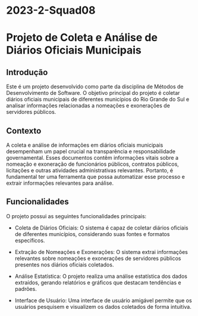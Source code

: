 # 2023-2-Squad08

# Projeto de Coleta e Análise de Diários Oficiais Municipais
## Introdução
Este é um projeto desenvolvido como parte da disciplina de Métodos de Desenvolvimento de Software. O objetivo principal do projeto é coletar diários oficiais municipais de diferentes municípios do Rio Grande do Sul e analisar informações relacionadas a nomeações e exonerações de servidores públicos.

## Contexto
A coleta e análise de informações em diários oficiais municipais desempenham um papel crucial na transparência e responsabilidade governamental. Esses documentos contêm informações vitais sobre a nomeação e exoneração de funcionários públicos, contratos públicos, licitações e outras atividades administrativas relevantes. Portanto, é fundamental ter uma ferramenta que possa automatizar esse processo e extrair informações relevantes para análise.

## Funcionalidades
O projeto possui as seguintes funcionalidades principais:

- Coleta de Diários Oficiais: O sistema é capaz de coletar diários oficiais de diferentes municípios, considerando suas fontes e formatos específicos.

- Extração de Nomeações e Exonerações: O sistema extrai informações relevantes sobre nomeações e exonerações de servidores públicos presentes nos diários oficiais coletados.

- Análise Estatística: O projeto realiza uma análise estatística dos dados extraídos, gerando relatórios e gráficos que destacam tendências e padrões.

- Interface de Usuário: Uma interface de usuário amigável permite que os usuários pesquisem e visualizem os dados coletados de forma intuitiva.
